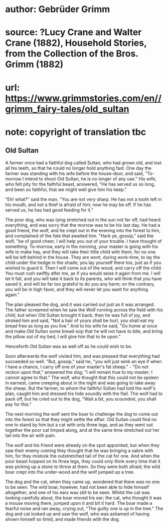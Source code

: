 # author: Gebrüder Grimm
# source: ?Lucy Crane and Walter Crane (1882), Household Stories, from the Collection of the Bros. Grimm (1882)
# url: https://www.grimmstories.com/en//grimm_fairy-tales/old_sultan
# note: copyright of translation tbc

## Old Sultan 

A farmer once had a faithful dog called Sultan, who had grown old, and
lost all his teeth, so that he could no longer hold anything fast. One
day the farmer was standing with his wife before the house-door, and
said, "To-morrow I intend to shoot Old Sultan, he is no longer of any
use."
His wife, who felt pity for the faithful beast, answered, "He has
served us so long, and been so faithful, that we might well give him his
keep."

"Eh! what?" said the man. "You are not very sharp. He has not a tooth
left in his mouth, and not a thief is afraid of him; now he may be off.
If he has served us, he has had good feeding for it."

The poor dog, who was lying stretched out in the sun not far off, had
heard everything, and was sorry that the morrow was to be his last day.
He had a good friend, the wolf, and he crept out in the evening into the
forest to him, and complained of the fate that awaited him. "Hark ye,
gossip," said the wolf, "be of good cheer, I will help you out of your
trouble. I have thought of something. To-morrow, early in the morning,
your master is going with his wife to make hay, and they will take their
little child with them, for no one will be left behind in the house.
They are wont, during work-time, to lay the child under the hedge in the
shade; you lay yourself there too, just as if you wished to guard it.
Then I will come out of the wood, and carry off the child. You must rush
swiftly after me, as if you would seize it again from me. I will let it
fall, and you will take it back to its parents, who will think that you
have saved it, and will be far too grateful to do you any harm; on the
contrary, you will be in high favor, and they will never let you want
for anything again."

The plan pleased the dog, and it was carried out just as it was
arranged. The father screamed when he saw the Wolf running across the
field with his child, but when Old Sultan brought it back, then he was
full of joy, and stroked him and said, "Not a hair of yours shall be
hurt, you shall eat my bread free as long as you live." And to his wife
he said, "Go home at once and make Old Sultan some bread-sop that he
will not have to bite, and bring the pillow out of my bed, I will give
him that to lie upon."

Henceforth Old Sultan was as well off as he could wish to be.

Soon afterwards the wolf visited him, and was pleased that everything
had succeeded so well. "But, gossip," said he, "you will just wink an
eye if when I have a chance, I carry off one of your master's fat
sheep." - "Do not reckon upon that," answered the dog; "I will
remain true to my master; I cannot agree to that." The wolf, who
thought that this could not be spoken in earnest, came creeping about in
the night and was going to take away the sheep. But the farmer, to whom
the faithful Sultan had told the wolf's plan, caught him and dressed
his hide soundly with the flail. The wolf had to pack off, but he cried
out to the dog, "Wait a bit, you scoundrel, you shall pay for this."

The next morning the wolf sent the boar to challenge the dog to come out
into the forest so that they might settle the affair. Old Sultan could
find no one to stand by him but a cat with only three legs, and as they
went out together the poor cat limped along, and at the same time
stretched out her tail into the air with pain.

The wolf and his friend were already on the spot appointed, but when
they saw their enemy coming they thought that he was bringing a sabre
with him, for they mistook the outstretched tail of the cat for one. And
when the poor beast hopped on its three legs, they could only think
every time that it was picking up a stone to throw at them. So they were
both afraid; the wild boar crept into the under-wood and the wolf jumped
up a tree.

The dog and the cat, when they came up, wondered that there was no one
to be seen. The wild boar, however, had not been able to hide himself
altogether; and one of his ears was still to be seen. Whilst the cat was
looking carefully about, the boar moved his ear; the cat, who thought it
was a mouse moving there, jumped upon it and bit it hard. The boar made
a fearful noise and ran away, crying out, "The guilty one is up in the
tree." The dog and cat looked up and saw the wolf, who was ashamed of
having shown himself so timid, and made friends with the dog.

